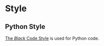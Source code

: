 # Style

## Python Style

[The *Black* Code Style](https://black.readthedocs.io/en/stable/installation_and_usage.html) is used for Python code.

